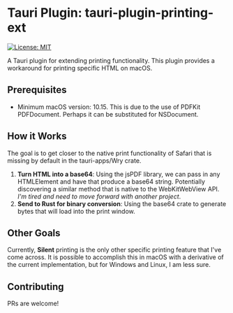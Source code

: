 
# Tauri Plugin: tauri-plugin-printing-ext

<!-- [![Build Status](https://img.shields.io/github/workflow/status/yourusername/tauri-plugin-printing-ext/CI?style=flat-square)](https://github.com/yourusername/tauri-plugin-printing-ext/actions) -->
<!-- [![Latest Version](https://img.shields.io/crates/v/tauri-plugin-printing-ext.svg?style=flat-square)](https://crates.io/crates/tauri-plugin-printing-ext) -->
[![License: MIT](https://img.shields.io/badge/License-MIT-yellow.svg?style=flat-square)](https://opensource.org/licenses/MIT)

A Tauri plugin for extending printing functionality. This plugin provides a workaround for printing specific HTML on macOS.

## Prerequisites

- Minimum macOS version: 10.15. This is due to the use of PDFKit PDFDocument. Perhaps it can be substituted for NSDocument.

## How it Works

The goal is to get closer to the native print functionality of Safari that is missing by default in the tauri-apps/Wry crate.

1. **Turn HTML into a base64**: Using the jsPDF library, we can pass in any HTMLElement and have that produce a base64 string. Potentially discovering a similar method that is native to the WebKitWebView API. *I'm tired and need to move forward with another project*.
2. **Send to Rust for binary conversion**: Using the base64 crate to generate bytes that will load into the print window.

## Other Goals

Currently, **Silent** printing is the only other specific printing feature that I've come across. It is possible to accomplish this in macOS with a derivative of the current implementation, but for Windows and Linux, I am less sure.

## Contributing

PRs are welcome! 

<!-- ## License -->

<!-- This project is licensed under the MIT License - see the [LICENSE](LICENSE) file for details. -->

